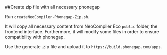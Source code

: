##Create zip file with all necessary phonegap

Run `createNeoCompiler-Phonegap-Zip.sh`.

It will copy all necessary content from NeoCompiler Eco `public` folder, the frontend interface.
Furthermore, it will modify some files in order to ensure compatibility with phonegap.

Use the generate .zip file and upload it to `https://build.phonegap.com/apps`.
